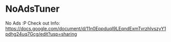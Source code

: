 # NoAdsTuner
No Ads :P
Check out Info: https://docs.google.com/document/d/11n0EppduqI9LEqndExmTvrzhIvszyY1pdhg24uq7Gcg/edit?usp=sharing

